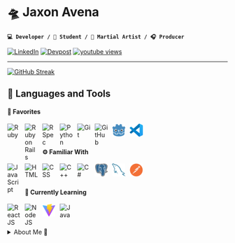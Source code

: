# 🛸 Jaxon Avena
**`💻 Developer / 🧠 Student / 🥷 Martial Artist / 🎧 Producer`**

<p align="left">
  <a href="https://www.linkedin.com/in/jaxonavena/">
    <img alt="LinkedIn" title="Connect with me on LinkedIn" src="https://img.shields.io/badge/LinkedIn-0A66C2?style=for-the-badge&logo=&logo=person-add&logoColor=white"/></a>
  <a href="https://devpost.com/jaxonavena?ref_content=user-portfolio&ref_feature=portfolio&ref_medium=global-nav">
    <img alt="Devpost" title="Devpost" src="https://img.shields.io/badge/Devpost-488207?style=for-the-badge&logo=devpost&logoColor=white"/></a>
  <a href="https://www.youtube.com/@PlanetJaxBeats">
    <img alt="youtube views" title="YouTube" src="https://custom-icon-badges.demolab.com/youtube/channel/views/UC0yYApt8xUN6l4FwnLLoirA?color=%23E05D44&label=VIEWS&logo=video&logoColor=white&style=for-the-badge&labelColor=CE4630"/></a> 
</p>

---

[![GitHub Streak](https://streak-stats.demolab.com/?user=jaxonavena&theme=dark&hide_border=true&ring=29AAEE&currStreakLabel=EEFEFF)](https://git.io/streak-stats)

## 🧰 Languages and Tools

#### 💙 Favorites

<img align="left" alt="Ruby" title="Ruby" width="30px" style="padding-right:10px;" src="https://cdn.jsdelivr.net/gh/devicons/devicon/icons/ruby/ruby-plain.svg" />
<img align="left" alt="Ruby on Rails" title="Ruby on Rails" width="30px" style="padding-right:10px;" src="https://cdn.jsdelivr.net/gh/devicons/devicon/icons/rails/rails-plain.svg" />
<img align="left" alt="RSpec" title="RSpec" width="30px" style="padding-right:10px;" src="https://cdn.jsdelivr.net/gh/devicons/devicon/icons/rspec/rspec-plain.svg" />
<img align="left" alt="Python" title="Python" width="30px" style="padding-right:10px;" src="https://cdn.jsdelivr.net/gh/devicons/devicon/icons/python/python-plain.svg" />
<img align="left" alt="Git" title="Git" width="30px" style="padding-right:10px;" src="https://cdn.jsdelivr.net/gh/devicons/devicon/icons/git/git-original.svg" />
<img align="left" alt="GitHub" title="GitHub" width="30px" style="padding-right:10px;" src="https://cdn.jsdelivr.net/gh/devicons/devicon/icons/github/github-original.svg" />
<img align="left" alt="Godot" title="Godot 4" width="30px" style="padding-right:10px;" src="https://github.com/devicons/devicon/blob/v2.16.0/icons/godot/godot-original.svg" />
<img align="left" alt="VSCode" title="Visual Studio Code" width="30px" style="padding-right:10px;" src="https://github.com/devicons/devicon/blob/v2.16.0/icons/vscode/vscode-original.svg" />
<br />

#

#### ⚙️ Familiar With

<img align="left" alt="JavaScript" title="JavaScript" width="30px" style="padding-right:10px;" src="https://cdn.jsdelivr.net/gh/devicons/devicon/icons/javascript/javascript-plain.svg" />
<img align="left" alt="HTML" title="HTML" width="30px" style="padding-right:10px;" src="https://cdn.jsdelivr.net/gh/devicons/devicon/icons/html5/html5-plain.svg" />
<img align="left" alt="CSS" title="CSS" width="30px" style="padding-right:10px;" src="https://cdn.jsdelivr.net/gh/devicons/devicon/icons/css3/css3-plain.svg" />
<img align="left" alt="C++" title="C++" width="30px" style="padding-right:10px;" src="https://cdn.jsdelivr.net/gh/devicons/devicon/icons/cplusplus/cplusplus-line.svg" />
<img align="left" alt="C#" title="C#" width="30px" style="padding-right:10px;" src="https://cdn.jsdelivr.net/gh/devicons/devicon/icons/csharp/csharp-line.svg" />
<img align="left" alt="PostgreSQL" title="PostgreSQL" width="30px" style="padding-right:10px;" src="https://github.com/devicons/devicon/blob/v2.16.0/icons/postgresql/postgresql-original.svg" />
<img align="left" alt="mySQL" title="mySQL" width="30px" style="padding-right:10px;" src="https://github.com/devicons/devicon/blob/v2.16.0/icons/mysql/mysql-original.svg" />
<img align="left" alt="Postman" title="Postman" width="30px" style="padding-right:10px;" src="https://github.com/devicons/devicon/blob/v2.16.0/icons/postman/postman-original.svg" />
<br />

#

#### 🧪 Currently Learning

<img align="left" alt="ReactJS" title="ReactJS" width="30px" style="padding-right:10px;" src="https://cdn.jsdelivr.net/gh/devicons/devicon/icons/react/react-original.svg" />
<img align="left" alt="NodeJS" title="NodeJS" width="30px" style="padding-right:10px;" src="https://cdn.jsdelivr.net/gh/devicons/devicon/icons/nodejs/nodejs-original.svg" />
<img align="left" alt="ViteJS" title="ViteJS" width="30px" style="padding-right:10px;" src="https://github.com/devicons/devicon/blob/v2.16.0/icons/vitejs/vitejs-original.svg" />
<img align="left" alt="Java" title="Java" width="30px" style="padding-right:10px;" src="https://cdn.jsdelivr.net/gh/devicons/devicon/icons/java/java-original.svg"/>
<br />

#

<!--
Here are some ideas to get you started:

- 🔭 I’m currently working on ...
- 🌱 I’m currently learning ...
- 👯 I’m looking to collaborate on ...
- 🤔 I’m looking for help with ...
- 💬 Ask me about ...
- 📫 How to reach me: ...
- 😄 Pronouns: ...
- ⚡ Fun fact: ...
-->

<details>
  <summary>About Me 👋</summary>
  Hey there! I'm Jaxon. While I prefer backend development, I also have experience with full-stack development. I love working on a variety of projects, from building web apps and video games to creating art like music and drawings. I'm always up for a challenge and enjoy exploring new tech and tools. When I'm not coding, you'll find me training in martial arts like Brazilian Jiu-Jitsu, wrestling, or MMA, producing beats, hanging out with friends, or diving into new ideas. Feel free to check out my projects or connect with me! 🤝 😎
</details>

<!--
#

##### 📫 Contact Me

<a href="mailto:<email>">
  <img src="https://img.shields.io/badge/Email-6d4aff?style=for-the-badge&logo=protonmail&logoColor=white" />
</a>
-->
